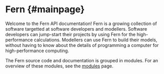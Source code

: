 Fern {#mainpage}
====
Welcome to the Fern API documentation! Fern is a growing collection
of software targetted at software developers and modellers. Software
developers can jump-start their projects by using Fern for the
high-performance calculations. Modellers can use Fern to build their
models, without having to know about the details of programming a computer
for high-performance computing.

The Fern source code and documentation is grouped in modules. For an
overview of these modules, see the [modules](modules.html) page.


<!---
See also:

- @ref features
- @ref examples
-->
